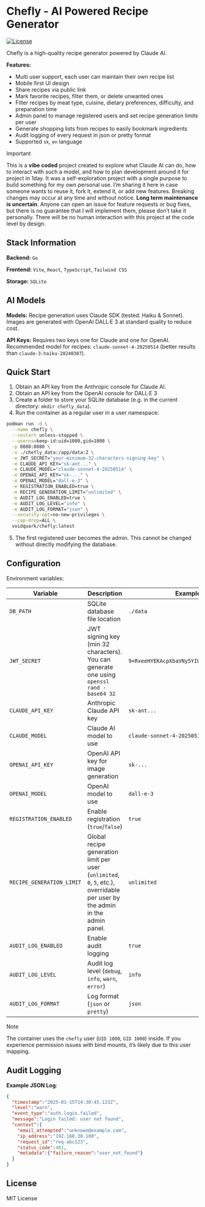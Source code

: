 # Chefly - AI Powered Recipe Generator

[![License](https://img.shields.io/github/license/voidquark/chefly)](LICENSE)

Chefly is a high-quality recipe generator powered by Claude AI.

**Features:**
  - Multi user support, each user can maintain their own recipe list
  -	Mobile first UI design
  - Share recipes via public link
  - Mark favorite recipes, filter them, or delete unwanted ones
  - Filter recipes by meat type, cuisine, dietary preferences, difficulty, and preparation time
  - Admin panel to manage registered users and set recipe generation limits per user
  - Generate shopping lists from recipes to easily bookmark ingredients
  - Audit logging of every request in json or pretty format
  - Supported `sk`, `en` language

> [!IMPORTANT]
> This is a **vibe coded** project created to explore what Claude AI can do, how to interact with such a model, and how to plan development around it for project in 1day.
It was a self-exploration project with a single purpose to build something for my own personal use.
I’m sharing it here in case someone wants to reuse it, fork it, extend it, or add new features.
Breaking changes may occur at any time and without notice.
**Long term maintenance is uncertain**. Anyone can open an issue for feature requests or bug fixes, but there is no guarantee that I will implement them, please don’t take it personally. There will be no human interaction with this project at the code level by design.

## Stack Information

**Backend:** `Go`

**Frontend:** `Vite`, `React`, `TypeScript`, `Tailwind CSS`

**Storage:** `SQLite`

## AI Models

**Models:** Recipe generation uses Claude SDK (tested: Haiku & Sonnet). Images are generated with OpenAI DALL·E 3 at standard quality to reduce cost.

**API Keys:** Requires two keys one for Claude and one for OpenAI. Recommended model for recipes: `claude-sonnet-4-20250514` (better results than `claude-3-haiku-20240307`).

## Quick Start

1. Obtain an API key from the Anthropic console for Claude AI.
2. Obtain an API key from the OpenAI console for DALL·E 3
3. Create a folder to store your SQLite database (e.g. in the current directory: `mkdir chefly_data`).
4. Run the container as a regular user in a user namespace:

```bash
podman run -d \
  --name chefly \
  --restart unless-stopped \
  --userns=keep-id:uid=1000,gid=1000 \
  -p 8080:8080 \
  -v ./chefly_data:/app/data:Z \
  -e JWT_SECRET="your-minimum-32-characters-signing-key" \
  -e CLAUDE_API_KEY="sk-ant..." \
  -e CLAUDE_MODEL="claude-sonnet-4-20250514" \
  -e OPENAI_API_KEY="sk-..." \
  -e OPENAI_MODEL="dall-e-3" \
  -e REGISTRATION_ENABLED=true \
  -e RECIPE_GENERATION_LIMIT="unlimited" \
  -e AUDIT_LOG_ENABLED=true \
  -e AUDIT_LOG_LEVEL="info" \
  -e AUDIT_LOG_FORMAT="json" \
  --security-opt=no-new-privileges \
  --cap-drop=ALL \
  voidquark/chefly:latest
```

5. The first registered user becomes the admin. This cannot be changed without directly modifying the database.

## Configuration

Environment variables:

| Variable | Description | Example Value
|----------|-------------|---------|
| `DB_PATH` | SQLite database file location | `./data` |
| `JWT_SECRET` | JWT signing key (min 32 characters). You can generate one using `openssl rand -base64 32` | `9+RxeeHYEKAcpXbaVNy5YIU/Qk5Lr/uJ2J1tP16GayA=` |
| `CLAUDE_API_KEY` | Anthropic Claude API key | `sk-ant...` |
| `CLAUDE_MODEL` | Claude AI model to use | `claude-sonnet-4-20250514` |
| `OPENAI_API_KEY` | OpenAI API key for image generation | `sk-...` |
| `OPENAI_MODEL` | OpenAI model to use | `dall-e-3` |
| `REGISTRATION_ENABLED` | Enable registration (`true`/`false`) | `true` |
| `RECIPE_GENERATION_LIMIT` | Global recipe generation limit per user (`unlimited`, `0`, `5`, etc.), overridable per user by the admin in the admin panel. | `unlimited` |
| `AUDIT_LOG_ENABLED` | Enable audit logging | `true` |
| `AUDIT_LOG_LEVEL` | Audit log level (`debug`, `info`, `warn`, `error`) | `info` |
| `AUDIT_LOG_FORMAT` | Log format (`json` or `pretty`) | `json` |

> [!NOTE]
> The container uses the `chefly` user (`UID 1000`, `GID 1000`) inside.
If you experience permission issues with bind mounts, it’s likely due to this user mapping.

## Audit Logging

**Example JSON Log**:
```json
{
  "timestamp":"2025-01-15T14:30:45.123Z",
  "level":"warn",
  "event_type":"auth.login.failed",
  "message":"Login failed: user not found",
  "context":{
    "email_attempted":"unknown@example.com",
    "ip_address":"192.168.30.100",
    "request_id":"req-abc123",
    "status_code":401,
    "metadata":{"failure_reason":"user_not_found"}
  }
}
```

## License

MIT License
